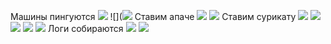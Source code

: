 Машины пингуются
![](https://i.imgur.com/z6HQTPs.png)
![](![](https://i.imgur.com/BzcLy3b.png)
Ставим апаче
![](https://i.imgur.com/QHISK0x.png)
![](https://i.imgur.com/rIrmFBw.png)
Ставим сурикату
![](https://i.imgur.com/MaBBASp.png)
![](https://i.imgur.com/HMlUMw6.png)
![](https://i.imgur.com/HU1G6dm.png)
![](https://i.imgur.com/0A0pr0M.png)
![](https://i.imgur.com/QJlQUl4.png)
Логи собираются
![](https://i.imgur.com/2G7BZXB.png)
![](https://i.imgur.com/0jofroS.png)


